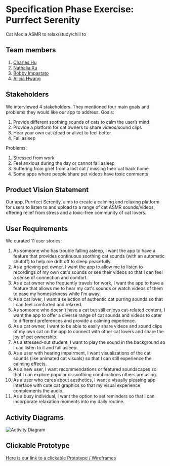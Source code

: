 # Specification Phase Exercise: Purrfect Serenity
Cat Media ASMR to relax/study/chill to

## Team members
1. [Charles Hu](https://github.com/comeom)
2. [Nathalia Xu](https://github.com/slurp-slurp/)
3. [Bobby Impastato](https://github.com/bobbyimpastato)
4. [Alicia Hwang](https://github.com/a-j-hwang)


## Stakeholders
We interviewed 4 stakeholders. They mentioned four main goals and problems they would like our app to address.
Goals:
1. Provide different soothing sounds of cats to calm the user’s mind
2. Provide a platform for cat owners to share videos/sound clips
3. Hear your own cat (dead or alive) to feel better
4. Fall asleep

Problems:
1. Stressed from work
2. Feel anxious during the day or cannot fall asleep
3. Suffering from grief from a lost cat / missing their cat back home 
4. Some apps where people share pet videos have toxic comments


## Product Vision Statement
Our app, Purrfect Serenity, aims to create a calming and relaxing platform for users to listen to and upload to a range of cat ASMR sounds/videos, offering relief from stress and a toxic-free community of cat lovers.

## User Requirements
We curated 11 user stories:
1. As someone who has trouble falling asleep, I want the app to have a feature that provides continuous soothing cat sounds (with an automatic shutoff) to help me drift off to sleep peacefully.
2. As a grieving pet owner, I want the app to allow me to listen to recordings of my own cat's sounds or see their videos so that I can feel a sense of connection and comfort.
3. As a cat owner who frequently travels for work, I want the app to have a feature that allows me to hear my cat's sounds or watch videos of them to ease my homesickness while I'm away.
4. As a cat lover, I want a selection of authentic cat purring sounds so that I can feel comforted and relaxed.
5. As someone who doesn’t have a cat but still enjoys cat-related content, I want the app to offer a diverse range of cat sounds and videos to cater to different preferences and provide a calming experience.
6. As a cat owner, I want to be able to easily share videos and sound clips of my own cat on the app to connect with other cat lovers and share the joy of pet ownership.
7. As a stressed-out student, I want to play the sound in the background so I can listen to it and fall asleep.
8. As a user with hearing impairment, I want visualizations of the cat sounds (like animated cat visuals) so that I can still experience the calming effects.
9. As a new user, I want recommendations or featured soundscapes so that I can explore popular or soothing combinations others are using.
10. As a user who cares about aesthetics, I want a visually pleasing app interface with cute cat graphics so that my visual experience complements the audio.
11. As a busy individual, I want the option to set reminders so that I can incorporate relaxation moments into my daily routine.


## Activity Diagrams
![Activity Diagram](https://i.imgur.com/LGkOXgI.jpg)

## Clickable Prototype

[Here is our link to a clickable Prototype / Wireframes](https://www.figma.com/file/3jpmH5VGE7yXVa2PM37IrJ/SWE-Plants-Wireframes-%26-Prototype?type=design&node-id=0%3A1&mode=design&t=JMiC3DuzmVh8cWun-1)
